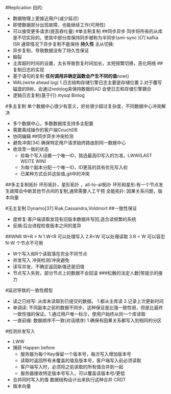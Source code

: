 #Replication
目的:
- 数据物理上更接近用户(减少延迟)
- 即使数据部分出现故障，也能继续工作(可用性)
- 可以接受更多请求(提高吞吐量)
#单主制复制
##同步异步
同步将所有的从库是不切实际的。使其中部分库保持同步被称为半同步(smi-sync )[7] kafka ISR
通常情况下异步复制不能保持 **持久性**
主从切换:
- 异步复制，导致数据没有了持久性保证
- 脑裂
- 主库超时时间的设置，太长导致恢复时间加长，太短频繁切换，恶化网络
##复制日志的实现
- 基于语句的复制 **任何调用非确定函数会产生不同的值**now()
- WAL(wirte ahead log) 1.日志结构存储引擎日志主要是存储位置 2.对于覆写磁盘的B树，会通过redolog来保持数据的AD 会使日志和存储引擎耦合
- 逻辑日志复制(基于行) mysql Binlog

#多主复制
单个数据中心很少有意义，好处很少超过复杂度，不同数据中心冲突解决
- 多个数据中心，多数数据库支持多主配置
- 需要离线操作的客户端CouchDB
- 协同编辑
##同步异步冲突检测
- 避免冲突[34] 确保特定用户请求始终路由到同一数据中心
- 收敛至一致的状态 
    - 给每个写入设置一个唯一ID，挑选最高ID写入的为准，LWW(LAST WEITE WIN)
    - 为每个副本分配一个唯一ID，ID更高的具有优先写入权
    - 已某种方式合并这些值,git中的冲突

##多主复制拓扑
环形拓扑，星形拓扑 ，all-to-all拓扑
环形和星形:有一个节点发生故障会中断其他节点间的复制,通常需要人工干预
全能拓扑: 因果关系问题，版本向量

#无主复制
Dynamo[37] Riak,Cassandra,Voldmort
##一致性保证
 - 度修复:客户端读取发现有旧版本数据并写回,适合读频繁的系统
 - 反熵:后台进程检查版本之间的差异
 
 ##WNR
 W+R > N
 1.W<R 可以处理写入
 2.R<W 可以处理读取
 3.R = W 可以容忍 N-W 个节点不可用
  - W个写入和R个读取落在完全不同节点 
  - 并发写入 冲突检测/冲突避免
  - 读写并发，不确定返回新值还是旧值
  - 节点写入失败，部分节点上的数据不会回滚
###松散的法定人数|带提示的接力

#延迟导致的一致性模型
- 读之已经写: 从库未读取到已提交的数据。 1.都从主库读 2.记录上次更新时间
- 单调读: 不同副本之前的数据不同步。这种保证是比强一致性弱，但是比最终一致性强的保证。1.通过用户唯一标示，使用户始终从同一个库读取
- 一直前缀: 数据顺序不一致(对话顺序) 1.确保有因果关系都写入到相同的分区

#检测并发写入
 - LWW
 - 捕获 Happen before 
    - 服务器为每个Key保留一个版本号，每次写入增加版本号
    - 读取时返回所有未覆盖的值及版本号，客户端写入前必须读取
    - 客户端写入时，必须将之前读取的所有值合并到一起
    - 服务器接收特定版本号写入，可以覆盖该版本号/更低
 - 合并同时写入的值 数据结构设计出来执行这种合并 CRDT
 - 版本向量